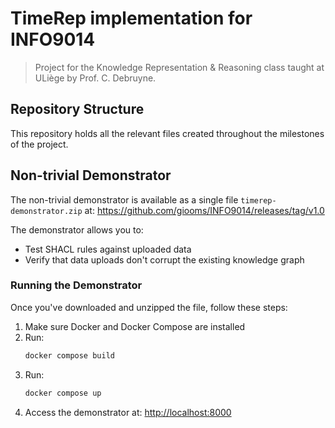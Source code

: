 # TimeRep implementation for INFO9014
> Project for the Knowledge Representation & Reasoning class taught at ULiège by Prof. C. Debruyne.

## Repository Structure

This repository holds all the relevant files created throughout the milestones of the project.

## Non-trivial Demonstrator

The non-trivial demonstrator is available as a single file `timerep-demonstrator.zip` at:
https://github.com/giooms/INFO9014/releases/tag/v1.0

The demonstrator allows you to:

- Test SHACL rules against uploaded data
- Verify that data uploads don't corrupt the existing knowledge graph

### Running the Demonstrator

Once you've downloaded and unzipped the file, follow these steps:

1. Make sure Docker and Docker Compose are installed
2. Run:
   ```bash
   docker compose build
   ```
3. Run: 
   ```bash
   docker compose up
   ```
4. Access the demonstrator at: [http://localhost:8000](http://localhost:8000)
